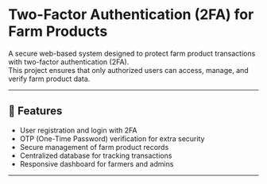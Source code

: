 # Two-Factor Authentication (2FA) for Farm Products

A secure web-based system designed to protect farm product transactions with two-factor authentication (2FA).  
This project ensures that only authorized users can access, manage, and verify farm product data.

---

## 🚀 Features
- User registration and login with 2FA
- OTP (One-Time Password) verification for extra security
- Secure management of farm product records
- Centralized database for tracking transactions
- Responsive dashboard for farmers and admins

---

